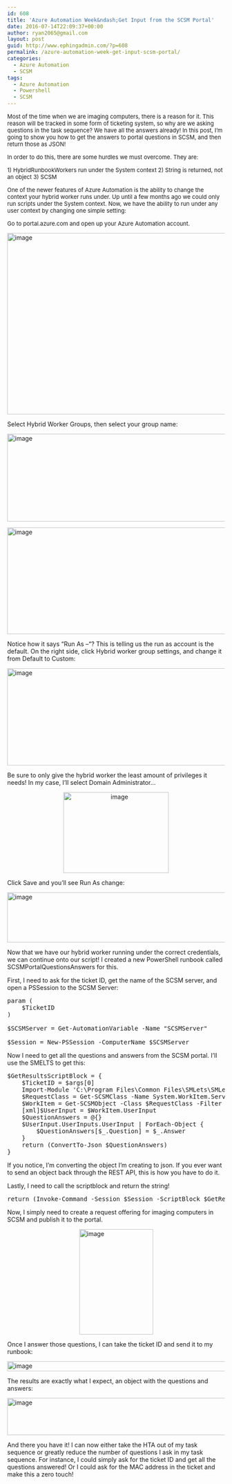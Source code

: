 ```yaml
---
id: 608
title: 'Azure Automation Week&ndash;Get Input from the SCSM Portal'
date: 2016-07-14T22:09:37+00:00
author: ryan2065@gmail.com
layout: post
guid: http://www.ephingadmin.com/?p=608
permalink: /azure-automation-week-get-input-scsm-portal/
categories:
  - Azure Automation
  - SCSM
tags:
  - Azure Automation
  - Powershell
  - SCSM
---
```

<span style="font-size: small;">Most of the time when we are imaging computers, there is a reason for it. This reason will be tracked in some form of ticketing system, so why are we asking questions in the task sequence? We have all the answers already! In this post, I’m going to show you how to get the answers to portal questions in SCSM, and then return those as JSON!</span>

<span style="font-size: small;">In order to do this, there are some hurdles we must overcome. They are:</span>

<span style="font-size: small;">1) HybridRunbookWorkers run under the System context
2) String is returned, not an object
3) SCSM</span>

<span style="font-size: small;">One of the newer features of Azure Automation is the ability to change the context your hybrid worker runs under. Up until a few months ago we could only run scripts under the System context. Now, we have the ability to run under any user context by changing one simple setting:</span>

<span style="font-size: small;">Go to portal.azure.com and open up your Azure Automation account.</span>

<a href="http://www.ephingadmin.com/wp-content/uploads/2016/07/image-48.png"><img style="background-image: none; float: none; padding-top: 0px; padding-left: 0px; margin-left: auto; display: block; padding-right: 0px; margin-right: auto; border: 0px;" title="image" src="http://www.ephingadmin.com/wp-content/uploads/2016/07/image_thumb-48.png" alt="image" width="644" height="420" border="0" /></a>

Select Hybrid Worker Groups, then select your group name:

<a href="http://www.ephingadmin.com/wp-content/uploads/2016/07/image-49.png"><img style="background-image: none; float: none; padding-top: 0px; padding-left: 0px; margin-left: auto; display: block; padding-right: 0px; margin-right: auto; border: 0px;" title="image" src="http://www.ephingadmin.com/wp-content/uploads/2016/07/image_thumb-49.png" alt="image" width="644" height="203" border="0" /></a>

<a href="http://www.ephingadmin.com/wp-content/uploads/2016/07/image-50.png"><img style="background-image: none; float: none; padding-top: 0px; padding-left: 0px; margin-left: auto; display: block; padding-right: 0px; margin-right: auto; border: 0px;" title="image" src="http://www.ephingadmin.com/wp-content/uploads/2016/07/image_thumb-50.png" alt="image" width="644" height="247" border="0" /></a>

Notice how it says “Run As –“? This is telling us the run as account is the default. On the right side, click Hybrid worker group settings, and change it from Default to Custom:

<a href="http://www.ephingadmin.com/wp-content/uploads/2016/07/image-51.png"><img style="background-image: none; float: none; padding-top: 0px; padding-left: 0px; margin-left: auto; display: block; padding-right: 0px; margin-right: auto; border: 0px;" title="image" src="http://www.ephingadmin.com/wp-content/uploads/2016/07/image_thumb-51.png" alt="image" width="644" height="225" border="0" /></a>

Be sure to only give the hybrid worker the least amount of privileges it needs! In my case, I’ll select Domain Administrator…
<p align="center"><a href="http://www.ephingadmin.com/wp-content/uploads/2016/07/image-52.png"><img style="background-image: none; padding-top: 0px; padding-left: 0px; margin: 0px; display: inline; padding-right: 0px; border: 0px;" title="image" src="http://www.ephingadmin.com/wp-content/uploads/2016/07/image_thumb-52.png" alt="image" width="244" height="187" border="0" /></a></p>
Click Save and you’ll see Run As change:

<a href="http://www.ephingadmin.com/wp-content/uploads/2016/07/image-53.png"><img style="background-image: none; float: none; padding-top: 0px; padding-left: 0px; margin-left: auto; display: block; padding-right: 0px; margin-right: auto; border: 0px;" title="image" src="http://www.ephingadmin.com/wp-content/uploads/2016/07/image_thumb-53.png" alt="image" width="644" height="116" border="0" /></a>

Now that we have our hybrid worker running under the correct credentials, we can continue onto our script! I created a new PowerShell runbook called SCSMPortalQuestionsAnswers for this.

First, I need to ask for the ticket ID, get the name of the SCSM server, and open a PSSession to the SCSM Server:

 
<pre class="lang:ps decode:true " >param (
    $TicketID
)

$SCSMServer = Get-AutomationVariable -Name "SCSMServer"

$Session = New-PSSession -ComputerName $SCSMServer</pre> 


Now I need to get all the questions and answers from the SCSM portal. I’ll use the SMELTS to get this:

 
<pre class="lang:ps decode:true " >$GetResultsScriptBlock = {
    $TicketID = $args[0]
    Import-Module 'C:\Program Files\Common Files\SMLets\SMLets.psd1'
    $RequestClass = Get-SCSMClass -Name System.WorkItem.ServiceRequest$ 
    $WorkItem = Get-SCSMObject -Class $RequestClass -Filter "ID -eq $TicketID"
    [xml]$UserInput = $WorkItem.UserInput
    $QuestionAnswers = @{}
    $UserInput.UserInputs.UserInput | ForEach-Object {
        $QuestionAnswers[$_.Question] = $_.Answer
    }
    return (ConvertTo-Json $QuestionAnswers)
}</pre> 


If you notice, I’m converting the object I’m creating to json. If you ever want to send an object back through the REST API, this is how you have to do it.

Lastly, I need to call the scriptblock and return the string!

 
<pre class="lang:ps decode:true " >return (Invoke-Command -Session $Session -ScriptBlock $GetResultsScriptBlock -ArgumentList $TicketID)</pre> 


Now, I simply need to create a request offering for imaging computers in SCSM and publish it to the portal.

<a href="http://www.ephingadmin.com/wp-content/uploads/2016/07/image-54.png"><img style="background-image: none; float: none; padding-top: 0px; padding-left: 0px; margin-left: auto; display: block; padding-right: 0px; margin-right: auto; border: 0px;" title="image" src="http://www.ephingadmin.com/wp-content/uploads/2016/07/image_thumb-54.png" alt="image" width="171" height="244" border="0" /></a>

Once I answer those questions, I can take the ticket ID and send it to my runbook:

<a href="http://www.ephingadmin.com/wp-content/uploads/2016/07/image-55.png"><img style="background-image: none; float: none; padding-top: 0px; padding-left: 0px; margin-left: auto; display: block; padding-right: 0px; margin-right: auto; border: 0px;" title="image" src="http://www.ephingadmin.com/wp-content/uploads/2016/07/image_thumb-55.png" alt="image" width="644" height="23" border="0" /></a>

The results are exactly what I expect, an object with the questions and answers:

<a href="http://www.ephingadmin.com/wp-content/uploads/2016/07/image-56.png"><img style="background-image: none; float: none; padding-top: 0px; padding-left: 0px; margin-left: auto; display: block; padding-right: 0px; margin-right: auto; border: 0px;" title="image" src="http://www.ephingadmin.com/wp-content/uploads/2016/07/image_thumb-56.png" alt="image" width="644" height="86" border="0" /></a>

And there you have it! I can now either take the HTA out of my task sequence or greatly reduce the number of questions I ask in my task sequence. For instance, I could simply ask for the ticket ID and get all the questions answered! Or I could ask for the MAC address in the ticket and make this a zero touch!